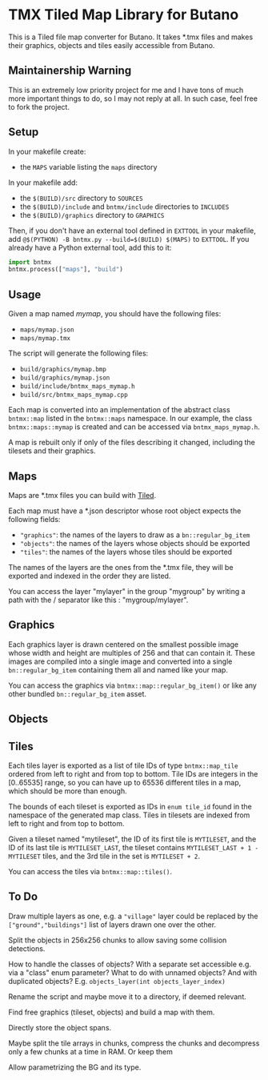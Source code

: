 # TMX Tiled Map Library for Butano

This is a Tiled file map converter for Butano.
It takes *.tmx files and makes their graphics, objects and tiles easily
accessible from Butano.

## Maintainership Warning

This is an extremely low priority project for me and I have tons of much more
important things to do, so I may not reply at all.
In such case, feel free to fork the project.

## Setup

In your makefile create:
- the `MAPS` variable listing the `maps` directory

In your makefile add:
- the `$(BUILD)/src` directory to `SOURCES`
- the `$(BUILD)/include` and `bntmx/include` directories to `INCLUDES`
- the `$(BUILD)/graphics` directory to `GRAPHICS`

Then, if you don't have an external tool defined in `EXTTOOL` in your makefile,
add `@$(PYTHON) -B bntmx.py --build=$(BUILD) $(MAPS)` to `EXTTOOL`.
If you already have a Python external tool, add this to it:
```python
import bntmx
bntmx.process(["maps"], "build")
```

## Usage

Given a map named *mymap*, you should have the following files:
- `maps/mymap.json`
- `maps/mymap.tmx`

The script will generate the following files:
- `build/graphics/mymap.bmp`
- `build/graphics/mymap.json`
- `build/include/bntmx_maps_mymap.h`
- `build/src/bntmx_maps_mymap.cpp`

Each map is converted into an implementation of the abstract class `bntmx::map`
listed in the `bntmx::maps` namespace.
In our example, the class `bntmx::maps::mymap` is created and can be accessed
via `bntmx_maps_mymap.h`.

A map is rebuilt only if only of the files describing it changed, including the
tilesets and their graphics.

## Maps

Maps are *.tmx files you can build with [Tiled](https://www.mapeditor.org/).

Each map must have a *.json descriptor whose root object expects the following
fields:
- `"graphics"`: the names of the layers to draw as a `bn::regular_bg_item`
- `"objects"`: the names of the layers whose objects should be exported
- `"tiles"`: the names of the layers whose tiles should be exported

The names of the layers are the ones from the *.tmx file, they will be exported
and indexed in the order they are listed.

You can access the layer "mylayer" in the group "mygroup" by writing a path with
the / separator like this : "mygroup/mylayer".

## Graphics

Each graphics layer is drawn centered on the smallest possible image whose width
and height are multiples of 256 and that can contain it.
These images are compiled into a single image and converted into a single
`bn::regular_bg_item` containing them all and named like your map.

You can access the graphics via `bntmx::map::regular_bg_item()` or like any
other bundled `bn::regular_bg_item` asset.

## Objects

## Tiles

Each tiles layer is exported as a list of tile IDs of type `bntmx::map_tile`
ordered from left to right and from top to bottom.
Tile IDs are integers in the [0..65535] range, so you can have up to 65536
different tiles in a map, which should be more than enough.

The bounds of each tileset is exported as IDs in `enum tile_id` found in the
namespace of the generated map class.
Tiles in tilesets are indexed from left to right and from top to bottom.

Given a tileset named "mytileset", the ID of its first tile is `MYTILESET`, and
the ID of its last tile is `MYTILESET_LAST`, the tileset contains
`MYTILESET_LAST + 1 - MYTILESET` tiles, and the 3rd tile in the set is
`MYTILESET + 2`.

You can access the tiles via `bntmx::map::tiles()`.

## To Do

Draw multiple layers as one, e.g. a `"village"` layer could be replaced by the
`["ground","buildings"]` list of layers drawn one over the other.

Split the objects in 256x256 chunks to allow saving some collision detections.

How to handle the classes of objects? With a separate set accessible e.g. via a
"class" enum parameter? What to do with unnamed objects? And with duplicated
objects? E.g. `objects_layer(int objects_layer_index)`

Rename the script and maybe move it to a directory, if deemed relevant.

Find free graphics (tileset, objects) and build a map with them.

Directly store the object spans.

Maybe split the tile arrays in chunks, compress the chunks and decompress only a
few chunks  at a time in RAM. Or keep them

Allow parametrizing the BG and its type.
